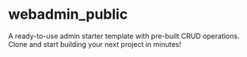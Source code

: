 # webadmin_public
A ready-to-use admin starter template with pre-built CRUD operations. Clone and start building your next project in minutes!
